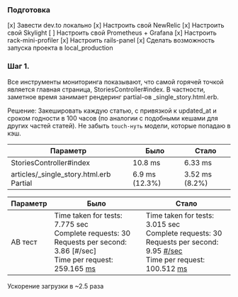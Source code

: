 ### Подготовка

[x] Завести dev.to локально
[x] Настроить свой NewRelic
[x] Настроить свой Skylight
[ ] Настроить свой Prometheus + Grafana
[x] Настроить rack-mini-profiler
[x] Настроить rails-panel
[x] Сделать возможность запуска проекта в local_production

### Шаг 1.

Все инструменты мониторинга показывают, что самой горячей точкой является главная страница, StoriesController#index.
В частности, заметное время занимает рендеринг partial-ов \_single_story.html.erb.

Решение: Закешировать каждую статью, с привязкой к updated_at и сроком годности в 100 часов (по аналогии с подобными кешами для других частей статей).
Не забыть `touch-нуть` модели, которые попадаю в кэш.

| Параметр                                 | Было           | Стало          |
| ---------------------------------------- | -------------- | -------------- |
| StoriesController#index                  | 10.8 ms        | 6.33 ms        |
| articles/\_single_story.html.erb Partial | 6.9 ms (12.3%) | 3.52 ms (8.2%) |

| Параметр | Было                                                                                                                                        | Стало                                                                                                                                          |
| -------- | ------------------------------------------------------------------------------------------------------------------------------------------- | ---------------------------------------------------------------------------------------------------------------------------------------------- |
| AB тест  | Time taken for tests: 7.775 sec <br/>Complete requests: 30<br/>Requests per second: 3.86 [#/sec] <br/> Time per request: 259.165 [ms](mean) | Time taken for tests: 3.015 sec<br/>Complete requests: 30<br/>Requests per second: 9.95 [#/sec](mean)<br/>Time per request: 100.512 [ms](mean) |

Ускорение загрузки в ~2.5 раза
